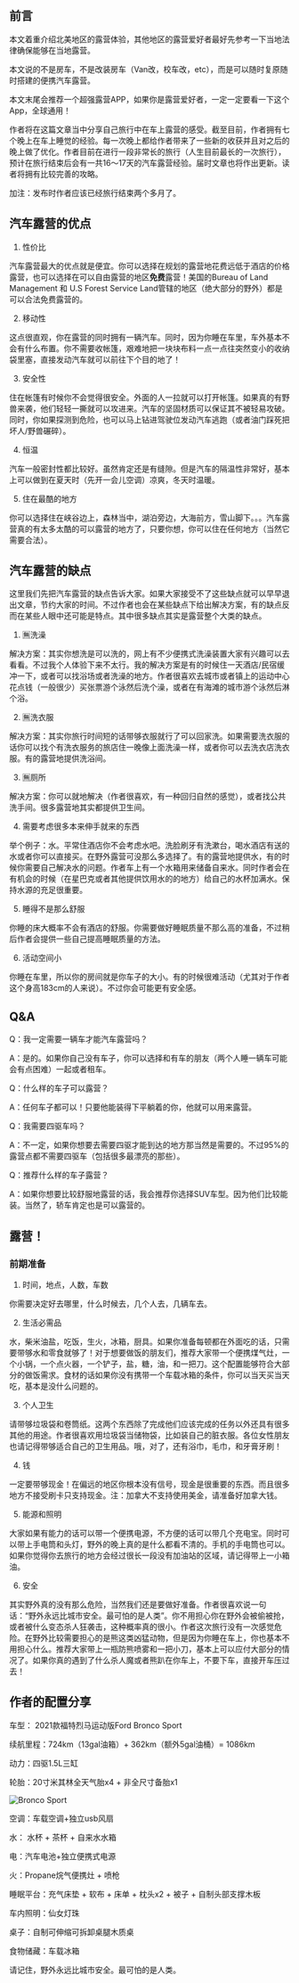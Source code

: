 <!-- 
id: 43529ec4ff5511ec8a36acde48001122
published: false
type: life
title: [MohaElder's Guide] Best Ramen Places in San Diego, CA
brief: 在汽车里露营也很决绝子哦～
cover: https://external-content.duckduckgo.com/iu/?u=https%3A%2F%2Fstore-images.s-microsoft.com%2Fimage%2Fapps.47784.69945075044825416.99d4e5d8-fac1-421b-8986-d0fed49db992.3cffda34-9da3-4a35-a94e-da061aa0ce7f%3Fmode%3Dscale%26q%3D90%26h%3D1080%26w%3D1920&f=1&nofb=1
date: 2022/7/8
-->

## 前言

本文着重介绍北美地区的露营体验，其他地区的露营爱好者最好先参考一下当地法律确保能够在当地露营。

本文说的不是房车，不是改装房车（Van改，校车改，etc），而是可以随时复原随时搭建的便携汽车露营。

本文末尾会推荐一个超强露营APP，如果你是露营爱好者，一定一定要看一下这个App，全球通用！

作者将在这篇文章当中分享自己旅行中在车上露营的感受。截至目前，作者拥有七个晚上在车上睡觉的经验。每一次晚上都给作者带来了一些新的收获并且对之后的晚上做了优化。作者目前在进行一段非常长的旅行（人生目前最长的一次旅行），预计在旅行结束后会有一共16～17天的汽车露营经验。届时文章也将作出更新。读者将拥有比较完善的攻略。

加注：发布时作者应该已经旅行结束两个多月了。

## 汽车露营的优点

1. 性价比

汽车露营最大的优点就是便宜。你可以选择在规划的露营地花费远低于酒店的价格露营，也可以选择在可以自由露营的地区<b>免费</b>露营！美国的Bureau of Land Management 和 U.S Forest Service Land管辖的地区（绝大部分的野外）都是可以合法免费露营的。

2. 移动性

这点很直观，你在露营的同时拥有一辆汽车。同时，因为你睡在车里，车外基本不会有什么布置。你不需要收帐篷，艰难地把一块块布料一点一点往突然变小的收纳袋里塞，直接发动汽车就可以前往下个目的地了！

3. 安全性

住在帐篷有时候你不会觉得很安全。外面的人一拉就可以打开帐篷。如果真的有野兽来袭，他们轻轻一撕就可以攻进来。汽车的坚固材质可以保证其不被轻易攻破。同时，你如果探测到危险，也可以马上钻进驾驶位发动汽车逃跑（或者油门踩死把坏人/野兽碾碎）。

4. 恒温

汽车一般密封性都比较好。虽然肯定还是有缝隙。但是汽车的隔温性非常好，基本上可以做到在夏天时（先开一会儿空调）凉爽，冬天时温暖。

5. 住在最酷的地方

你可以选择住在峡谷边上，森林当中，湖泊旁边，大海前方，雪山脚下。。。汽车露营真的有太多太酷的可以露营的地方了，只要你想，你可以住在任何地方（当然它需要合法）。

## 汽车露营的缺点

这里我们先把汽车露营的缺点告诉大家。如果大家接受不了这些缺点就可以早早退出文章，节约大家的时间。不过作者也会在某些缺点下给出解决方案，有的缺点反而在某些人眼中还可能是特点。其中很多缺点其实是露营整个大类的缺点。

1. 🈚️洗澡

解决方案：其实你想洗是可以洗的，网上有不少便携式洗澡装置大家有兴趣可以去看看。不过我个人体验下来不太行。我的解决方案是有的时候住一天酒店/民宿缓冲一下，或者可以找浴场或者洗澡的地方。作者很喜欢去城市或者镇上的运动中心花点钱（一般很少）买张票游个泳然后洗个澡，或者在有海滩的城市游个泳然后淋个浴。

2. 🈚️洗衣服

解决方案：其实你旅行时间短的话带够衣服就行了可以回家洗。如果需要洗衣服的话你可以找个有洗衣服务的旅店住一晚像上面洗澡一样，或者你可以去洗衣店洗衣服。有的露营地提供洗浴间。

3. 🈚️厕所

解决方案：你可以就地解决（作者很喜欢，有一种回归自然的感觉），或者找公共洗手间。很多露营地其实都提供卫生间。

4. 需要考虑很多本来伸手就来的东西

举个例子：水。平常住酒店你不会考虑水吧。洗脸刷牙有洗漱台，喝水酒店有送的水或者你可以直接买。在野外露营可没那么多选择了。有的露营地提供水，有的时候你需要自己解决水的问题。作者车上有一个水箱用来储备自来水。同时作者会在有机会的时候（在星巴克或者其他提供饮用水的的地方）给自己的水杯加满水。保持水源的充足很重要。

5. 睡得不是那么舒服

你睡的床大概率不会有酒店的舒服。你需要做好睡眠质量不那么高的准备，不过稍后作者会提供一些自己提高睡眠质量的方法。

6. 活动空间小

你睡在车里，所以你的房间就是你车子的大小。有的时候很难活动（尤其对于作者这个身高183cm的人来说）。不过你会可能更有安全感。

## Q&A

Q：我一定需要一辆车才能汽车露营吗？

A：是的。如果你自己没有车子，你可以选择和有车的朋友（两个人睡一辆车可能会有点困难）一起或者租车。

Q：什么样的车子可以露营？

A：任何车子都可以！只要他能装得下平躺着的你，他就可以用来露营。

Q：我需要四驱车吗？

A：不一定，如果你想要去需要四驱才能到达的地方那当然是需要的。不过95%的露营点都不需要四驱车（包括很多最漂亮的那些）。

Q：推荐什么样的车子露营？

A：如果你想要比较舒服地露营的话，我会推荐你选择SUV车型。因为他们比较能装。当然了，轿车肯定也是可以露营的。


## 露营！

### 前期准备

1. 时间，地点，人数，车数

你需要决定好去哪里，什么时候去，几个人去，几辆车去。

2. 生活必需品

水，柴米油盐，吃饭，生火，冰箱，厨具。如果你准备每顿都在外面吃的话，只需要带够水和零食就够了！对于想要做饭的朋友们，推荐大家带一个便携煤气灶，一个小锅，一个点火器，一个铲子，盐，糖，油，和一把刀。这个配置能够符合大部分的做饭需求。食材的话如果你没有携带一个车载冰箱的条件，你可以当天买当天吃，基本是没什么问题的。

3. 个人卫生

请带够垃圾袋和卷筒纸。这两个东西除了完成他们应该完成的任务以外还具有很多其他的用途。作者很喜欢用垃圾袋当储物袋，比如装自己的脏衣服。各位女性朋友也请记得带够适合自己的卫生用品。哦，对了，还有浴巾，毛巾，和牙膏牙刷！

4. 钱

一定要带够现金！在偏远的地区你根本没有信号，现金是很重要的东西。而且很多地方不接受刷卡只支持现金。注：加拿大不支持使用美金，请准备好加拿大钱。

5. 能源和照明

大家如果有能力的话可以带一个便携电源，不方便的话可以带几个充电宝。同时可以带上手电筒和头灯，野外的晚上真的是什么都看不清的。手机的手电筒也可以。如果你觉得你去旅行的地方会经过很长一段没有加油站的区域，请记得带上一小箱油。

6. 安全

其实野外真的没有那么危险，当然我们还是要做好准备。作者很喜欢说一句话：“野外永远比城市安全。最可怕的是人类”。你不用担心你在野外会被偷被抢，或者被什么变态杀人狂袭击，这种概率真的很小。作者这次旅行没有一次感觉危险。在野外比较需要担心的是熊这类凶猛动物，但是因为你睡在车上，你也基本不用担心什么。推荐大家带上一瓶防熊喷雾和一把小刀，基本上可以应付大部分的情况了。如果你真的遇到了什么杀人魔或者熊趴在你车上，不要下车，直接开车压过去！

## 作者的配置分享

车型： 2021款福特烈马运动版Ford Bronco Sport

续航里程：724km（13gal油箱）+ 362km（额外5gal油桶）= 1086km

动力：四驱1.5L三缸

轮胎：20寸米其林全天气胎x4 + 非全尺寸备胎x1


![Bronco Sport](../assets/blogPics/car.JPG)

空调：车载空调+独立usb风扇

水： 水杯 + 茶杯 + 自来水水箱

电：汽车电池+独立便携式电源

火：Propane烷气便携灶 + 喷枪

睡眠平台：充气床垫 + 软布 + 床单 + 枕头x2 + 被子 + 自制头部支撑木板

车内照明：仙女灯珠

桌子：自制可伸缩可拆卸桌腿木质桌

食物储藏：车载冰箱






请记住，野外永远比城市安全。最可怕的是人类。